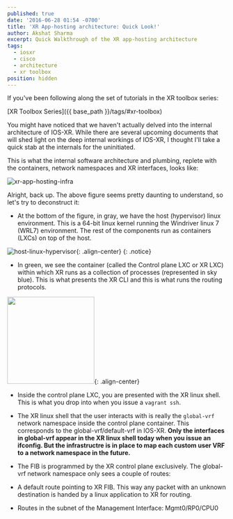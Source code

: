 ```yaml
---
published: true
date: '2016-06-28 01:54 -0700'
title: 'XR App-hosting architecture: Quick Look!'
author: Akshat Sharma
excerpt: Quick Walkthrough of the XR app-hosting architecture
tags:
  - iosxr
  - cisco
  - architecture
  - xr toolbox
position: hidden
---
```

If you've been following along the set of tutorials in the XR toolbox series:  

>
[XR Toolbox Series]({{ base_path }}/tags/#xr-toolbox)
  
  
You might have noticed that we haven't actually delved into the internal architecture of IOS-XR. While there are several upcoming documents that will shed light on the deep internal workings of IOS-XR, I thought I'll take a  quick stab at the internals for the uninitiated.

This is what the internal software architecture and plumbing, replete with the containers, network namespaces and XR interfaces, looks like:  

![xr-app-hosting-infra](https://xrdocs.github.io/xrdocs-images/assets/images/xr-app-hosting-infra-basic.png)  

  
Alright, back up. The above figure seems pretty daunting to understand, so let's try to deconstruct it:  
  
*  At the bottom of the figure, in gray, we have the host (hypervisor) linux environment. This is a 64-bit linux kernel running the Windriver linux 7 (WRL7) environment. The rest of the components run as containers (LXCs) on top of the host.    

  ![host-linux-hypervisor](https://xrdocs.github.io/xrdocs-images/assets/images/host_linux_hypervisor.png){: .align-center}
{: .notice}

*  In green, we see the container (called the Control plane LXC or XR LXC) within which XR runs as a collection of processes (represented in sky blue). This is what presents the XR CLI and this is what runs the routing protocols.  
  
  
  <img src="https://xrdocs.github.io/xrdocs-images/assets/images/xr-control-plane.png" width="200" height="200" />{: .align-center}


*  Inside the control plane LXC, you are presented with the XR linux shell. This is what you drop into when you issue a `vagrant ssh`.  
*  The XR linux shell that the user interacts with is really the `global-vrf` network namespace inside the control plane container. This corresponds to the global-vrf/default-vrf in IOS-XR. **Only the interfaces in global-vrf appear in the XR linux shell today when you issue an ifconfig. But the infrastructre is in place to map each custom user VRF to a network namespace in the future.**  

*  The FIB is programmed by the XR control plane exclusively. The global-vrf network namespace only sees a couple of routes:  
  *  A default route pointing to XR FIB. This way any packet with an unknown destination is handed by a linux application to XR for routing.  
  *  Routes in the subnet of the Management Interface:  Mgmt0/RP0/CPU0


